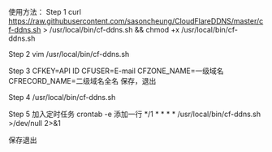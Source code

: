 使用方法：
Step 1 
curl https://raw.githubusercontent.com/sasoncheung/CloudFlareDDNS/master/cf-ddns.sh > /usr/local/bin/cf-ddns.sh && chmod +x /usr/local/bin/cf-ddns.sh

Step 2 
vim /usr/local/bin/cf-ddns.sh

Step 3 
CFKEY=API ID 
CFUSER=E-mail 
CFZONE_NAME=一级域名 
CFRECORD_NAME=二级域名全名 
保存，退出 

Step 4 
/usr/local/bin/cf-ddns.sh

Step 5 
加入定时任务 
crontab -e 
添加一行 
*/1 * * * * /usr/local/bin/cf-ddns.sh >/dev/null 2>&1 

保存退出

